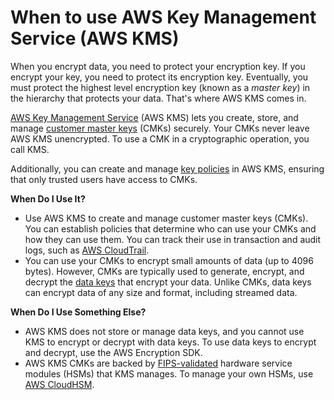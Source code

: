 # When to use AWS Key Management Service \(AWS KMS\)<a name="awscryp-choose-kms"></a>

When you encrypt data, you need to protect your encryption key\. If you encrypt your key, you need to protect its encryption key\. Eventually, you must protect the highest level encryption key \(known as a *master key*\) in the hierarchy that protects your data\. That's where AWS KMS comes in\.

[AWS Key Management Service](https://docs.aws.amazon.com/kms/latest/developerguide/) \(AWS KMS\) lets you create, store, and manage [customer master keys](https://docs.aws.amazon.com/kms/latest/developerguide/concepts.html#master_keys) \(CMKs\) securely\. Your CMKs never leave AWS KMS unencrypted\. To use a CMK in a cryptographic operation, you call KMS\.

Additionally, you can create and manage [key policies](https://docs.aws.amazon.com/kms/latest/developerguide/key-policies.html) in AWS KMS, ensuring that only trusted users have access to CMKs\.

**When Do I Use It?**
+ Use AWS KMS to create and manage customer master keys \(CMKs\)\. You can establish policies that determine who can use your CMKs and how they can use them\. You can track their use in transaction and audit logs, such as [AWS CloudTrail](https://docs.aws.amazon.com/kms/latest/developerguide/logging-using-cloudtrail.html)\.
+ You can use your CMKs to encrypt small amounts of data \(up to 4096 bytes\)\. However, CMKs are typically used to generate, encrypt, and decrypt the [data keys](https://docs.aws.amazon.com/kms/latest/developerguide/concepts.html#data-keys) that encrypt your data\. Unlike CMKs, data keys can encrypt data of any size and format, including streamed data\. 

**When Do I Use Something Else?**
+ AWS KMS does not store or manage data keys, and you cannot use KMS to encrypt or decrypt with data keys\. To use data keys to encrypt and decrypt, use the AWS Encryption SDK\. 
+ AWS KMS CMKs are backed by [FIPS\-validated](https://csrc.nist.gov/projects/cryptographic-module-validation-program/Certificate/3139) hardware service modules \(HSMs\) that KMS manages\. To manage your own HSMs, use [AWS CloudHSM](awscryp-choose-hsm.md)\. 